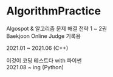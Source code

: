 # AlgorithmPractice

Algospot & 알고리즘 문제 해결 전략 1 ~ 2권    
Baekjoon Online Judge 기록용    

2021.01 ~ 2021.06 (C++)    

이것이 코딩 테스트다 with 파이썬    
2021.08 ~ ing (Python)
